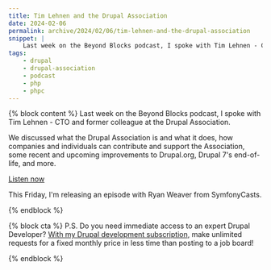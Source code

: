 ```yaml
---
title: Tim Lehnen and the Drupal Association
date: 2024-02-06
permalink: archive/2024/02/06/tim-lehnen-and-the-drupal-association
snippet: |
    Last week on the Beyond Blocks podcast, I spoke with Tim Lehnen - CTO at the Drupal Association.
tags:
    - drupal
    - drupal-association
    - podcast
    - php
    - phpc
---
```


{% block content %}
Last week on the Beyond Blocks podcast, I spoke with Tim Lehnen - CTO and former colleague at the Drupal Association.

We discussed what the Drupal Association is and what it does, how companies and individuals can contribute and support the Association, some recent and upcoming improvements to Drupal.org, Drupal 7's end-of-life, and more.

[Listen now][episode]

This Friday, I'm releasing an episode with Ryan Weaver from SymfonyCasts.

[episode]: {{site.url}}/podcast/9-tim-lehnen
{% endblock %}

{% block cta %}
P.S. Do you need immediate access to an expert Drupal Developer? [With my Drupal development subscription][subscription], make unlimited requests for a fixed monthly price in less time than posting to a job board!

[subscription]: {{site.url}}/subscription
{% endblock %}
